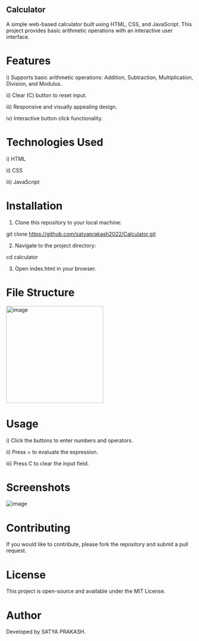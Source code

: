 ## Calculator
A simple web-based calculator built using HTML, CSS, and JavaScript. This project provides basic arithmetic operations with an interactive user interface.

# Features

i) Supports basic arithmetic operations: Addition, Subtraction, Multiplication, Division, and Modulus.

ii) Clear (C) button to reset input.

iii) Responsive and visually appealing design.

iv) Interactive button click functionality.

# Technologies Used

i) HTML

ii) CSS

iii) JavaScript

# Installation

1. Clone this repository to your local machine:

git clone https://github.com/satyaprakash2022/Calculator.git

2. Navigate to the project directory:

cd calculator

3. Open index.html in your browser.

# File Structure

<img width="261" alt="image" src="https://github.com/user-attachments/assets/6917a365-db81-47fe-9e75-a8c43dd64bff" />

# Usage

i) Click the buttons to enter numbers and operators.

ii) Press = to evaluate the expression.

iii) Press C to clear the input field.

# Screenshots

![image](https://github.com/user-attachments/assets/c5a7b809-c47b-4be5-b400-99303920b762)


# Contributing

If you would like to contribute, please fork the repository and submit a pull request.

# License

This project is open-source and available under the MIT License.

# Author

Developed by SATYA PRAKASH.
